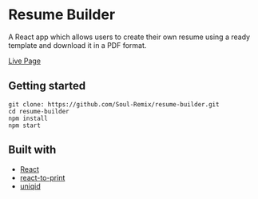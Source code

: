 # Resume Builder

A React app which allows users to create their own resume using a ready template and download it in a PDF format.

[Live Page](https://soul-remix.github.io/resume-builder/)

## Getting started


```
git clone: https://github.com/Soul-Remix/resume-builder.git
cd resume-builder
npm install
npm start
```

## Built with

* [React](https://reactjs.org/)
* [react-to-print](https://www.npmjs.com/package/react-to-print)
* [uniqid](https://www.npmjs.com/package/uniqid)
